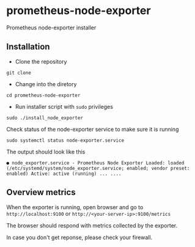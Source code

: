 # prometheus-node-exporter
Prometheus node-exporter installer

## Installation

- Clone the repository

```
git clone 
```
- Change into the diretory

```
cd prometheus-node-exporter
```

- Run installer script with `sudo` privileges

```
sudo ./install_node_exporter
```

Check status of the node-exporter service to make sure it is running
```
sudo systemctl status node-exporter.service
```
The output should look like this

`● node_exporter.service - Prometheus Node Exporter
     Loaded: loaded (/etc/systemd/system/node_exporter.service; enabled; vendor preset: enabled)
     Active: active (running) ...
     ....`


## Overview metrics

When the exporter is running, open browser and go to `http://localhost:9100` or `http://<your-server-ip>:9100/metrics`

The browser should respond with metrics collected by the exporter.

In case you don't get reponse, please check your firewall.


